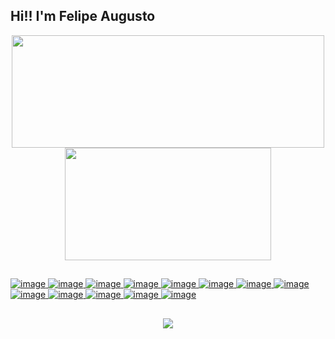 ## Hi!! I'm Felipe Augusto

<div align="center">
  <a href="https://github.com/felpsgus">
  <img height="180em" width="500em" src="https://github-readme-stats.vercel.app/api?username=felpsgus&show_icons=true&theme=github_dark&include_all_commits=true&count_private=true&hide_border=true&title_color=1F6FEB&bg_color=050a14&custom_title=My%20GitHub%20Stats""/>
  <img height="180em" width="330em" src="https://github-readme-stats.vercel.app/api/top-langs/?username=felpsgus&layout=compact&langs_count=7&theme=github_dark&hide_border=true&title_color=1F6FEB&bg_color=050a14&card_width=240em"/>
</div>

##

![image](https://img.shields.io/badge/PHP-777BB4.svg?style=for-the-badge&logo=php&logoColor=white)
![image](https://img.shields.io/badge/Laravel-FF2D20.svg?style=for-the-badge&logo=laravel&logoColor=white)
![image](https://img.shields.io/badge/java-%23ED8B00.svg?style=for-the-badge&logo=openjdk&logoColor=white)
![image](https://img.shields.io/badge/C%23-239120.svg?style=for-the-badge&logo=c-sharp&logoColor=white)
![image](https://img.shields.io/badge/C-00599C.svg?style=for-the-badge&logo=c&logoColor=white)
![image](https://img.shields.io/badge/Vue%20js-35495E.svg?style=for-the-badge&logo=vuedotjs&logoColor=4FC08D)
![image](https://img.shields.io/badge/JavaScript-323330.svg?style=for-the-badge&logo=javascript&logoColor=F7DF1E)
![image](https://img.shields.io/badge/jQuery-0769AD.svg?style=for-the-badge&logo=jquery&logoColor=white)
![image](https://img.shields.io/badge/HTML5-E34F26.svg?style=for-the-badge&logo=html5&logoColor=white)
![image](https://img.shields.io/badge/CSS3-1572B6.svg?style=for-the-badge&logo=css3&logoColor=white)
![image](https://img.shields.io/badge/Bootstrap-563D7C.svg?style=for-the-badge&logo=bootstrap&logoColor=white)
![image](https://img.shields.io/badge/Sass-CC6699.svg?style=for-the-badge&logo=sass&logoColor=white)
![image](https://img.shields.io/badge/GIT-E44C30.svg?style=for-the-badge&logo=git&logoColor=white)
##
  
<div align="center">
<!--   <a href="https://instagram.com/eufelipealv" target="_blank"><img src="https://img.shields.io/badge/-Instagram-%23E4405F?style=for-the-badge&logo=instagram&logoColor=white" target="_blank"></a> -->
  <a href="https://www.linkedin.com/in/felipe-augusto-lopes-veras-510926230" target="_blank"><img src="https://img.shields.io/badge/-LinkedIn-%230077B5?style=for-the-badge&logo=linkedin&logoColor=white" target="_blank"></a>
  
   <!--![Snake animation](https://github.com/felpsgus/felpsgus/blob/output/github-contribution-grid-snake.svg)-->
</div>
